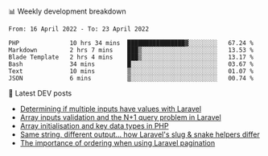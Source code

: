 📊 Weekly development breakdown
<!--START_SECTION:waka-->

```text
From: 16 April 2022 - To: 23 April 2022

PHP              10 hrs 34 mins  ████████████████▓░░░░░░░░   67.24 %
Markdown         2 hrs 7 mins    ███▒░░░░░░░░░░░░░░░░░░░░░   13.53 %
Blade Template   2 hrs 4 mins    ███▒░░░░░░░░░░░░░░░░░░░░░   13.17 %
Bash             34 mins         █░░░░░░░░░░░░░░░░░░░░░░░░   03.67 %
Text             10 mins         ▒░░░░░░░░░░░░░░░░░░░░░░░░   01.07 %
JSON             6 mins          ▒░░░░░░░░░░░░░░░░░░░░░░░░   00.74 %
```

<!--END_SECTION:waka-->

📕 Latest DEV posts
<!-- BLOG-POST-LIST:START -->
- [Determining if multiple inputs have values with Laravel](https://dev.to/michaelvickersuk/determining-if-multiple-inputs-have-values-with-laravel-km6)
- [Array inputs validation and the N+1 query problem in Laravel](https://dev.to/michaelvickersuk/array-inputs-validation-and-the-n1-query-problem-in-laravel-2agb)
- [Array initialisation and key data types in PHP](https://dev.to/michaelvickersuk/array-initialisation-and-key-data-types-in-php-1e5b)
- [Same string, different output... how Laravel&#39;s slug &amp; snake helpers differ](https://dev.to/michaelvickersuk/same-string-different-output-how-laravels-slug-snake-helpers-differ-1ccj)
- [The importance of ordering when using Laravel pagination](https://dev.to/michaelvickersuk/the-importance-of-ordering-when-using-laravel-pagination-1e37)
<!-- BLOG-POST-LIST:END -->
